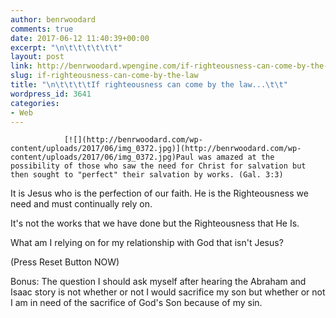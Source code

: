 ```yaml
---
author: benrwoodard
comments: true
date: 2017-06-12 11:40:39+00:00
excerpt: "\n\t\t\t\t\t\t"
layout: post
link: http://benrwoodard.wpengine.com/if-righteousness-can-come-by-the-law/
slug: if-righteousness-can-come-by-the-law
title: "\n\t\t\t\tIf righteousness can come by the law...\t\t"
wordpress_id: 3641
categories:
- Web
---
```



				[![](http://benrwoodard.com/wp-content/uploads/2017/06/img_0372.jpg)](http://benrwoodard.com/wp-content/uploads/2017/06/img_0372.jpg)Paul was amazed at the possibility of those who saw the need for Christ for salvation but then sought to "perfect" their salvation by works. (Gal. 3:3) 

It is Jesus who is the perfection of our faith. He is the Righteousness we need and must continually rely on.

It's not the works that we have done but the Righteousness that He Is.

What am I relying on for my relationship with God that isn't Jesus? 

(Press Reset Button NOW)

Bonus: The question I should ask myself after hearing the Abraham and Isaac story is not whether or not I would sacrifice my son but whether or not I am in need of the sacrifice of God's Son because of my sin. 		
